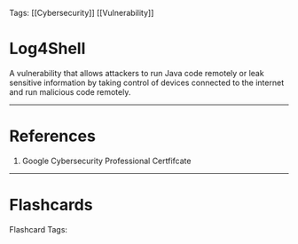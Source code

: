 Tags: [[Cybersecurity]] [[Vulnerability]]

# Log4Shell

A vulnerability that allows attackers to run Java code remotely or leak sensitive information by taking control of devices connected to the internet and run malicious code remotely.

---

# References

1. Google Cybersecurity Professional Certfifcate

---

# Flashcards

Flashcard Tags: 